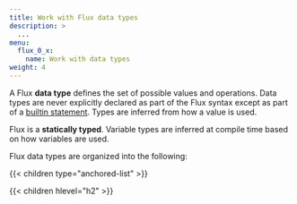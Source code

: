 ```yaml
---
title: Work with Flux data types
description: >
  ...
menu:
  flux_0_x:
    name: Work with data types
weight: 4
---
```


A Flux **data type** defines the set of possible values and operations.
Data types are never explicitly declared as part of the Flux syntax except as
part of a [builtin statement](/flux/v0.x/spec/system-built-ins/).
Types are inferred from how a value is used.

Flux is a **statically typed**. Variable types are inferred at compile time based
on how variables are used.

Flux data types are organized into the following:

{{< children type="anchored-list" >}}

{{< children hlevel="h2" >}}
